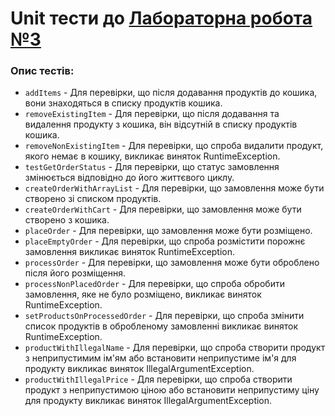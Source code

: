 # Unit тести до [Лабораторна робота №3](../../../../../main/java/org/university/lab3/README.md)

### Опис тестів:

- `addItems` - Для перевірки, що після додавання продуктів до кошика, вони знаходяться в списку продуктів кошика.
- `removeExistingItem` - Для перевірки, що після додавання та видалення продукту з кошика, він відсутній в списку продуктів кошика.
- `removeNonExistingItem` - Для перевірки, що спроба видалити продукт, якого немає в кошику, викликає виняток RuntimeException.
- `testGetOrderStatus` - Для перевірки, що статус замовлення змінюється відповідно до його життєвого циклу.
- `createOrderWithArrayList` - Для перевірки, що замовлення може бути створено зі списком продуктів.
- `createOrderWithCart` - Для перевірки, що замовлення може бути створено з кошика.
- `placeOrder` - Для перевірки, що замовлення може бути розміщено.
- `placeEmptyOrder` - Для перевірки, що спроба розмістити порожнє замовлення викликає виняток RuntimeException.
- `processOrder` - Для перевірки, що замовлення може бути оброблено після його розміщення.
- `processNonPlacedOrder` - Для перевірки, що спроба обробити замовлення, яке не було розміщено, викликає виняток RuntimeException.
- `setProductsOnProcessedOrder` - Для перевірки, що спроба змінити список продуктів в обробленому замовленні викликає виняток RuntimeException.
- `productWithIllegalName` - Для перевірки, що спроба створити продукт з неприпустимим ім'ям або встановити неприпустиме ім'я для продукту викликає виняток IllegalArgumentException.
- `productWithIllegalPrice` - Для перевірки, що спроба створити продукт з неприпустимою ціною або встановити неприпустиму ціну для продукту викликає виняток IllegalArgumentException.